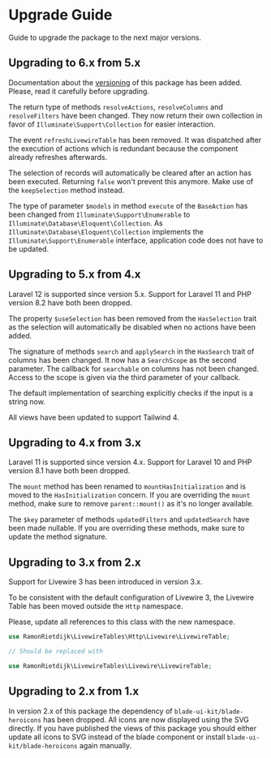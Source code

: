 # Upgrade Guide

Guide to upgrade the package to the next major versions.

## Upgrading to 6.x from 5.x

Documentation about the [versioning](VERSIONING.md) of this package has been added. Please, read it carefully before upgrading.

The return type of methods `resolveActions`, `resolveColumns` and `resolveFilters` have been changed. They now return their own collection in favor of `Illuminate\Support\Collection` for easier interaction.

The event `refreshLivewireTable` has been removed. It was dispatched after the execution of actions which is redundant because the component already refreshes afterwards.

The selection of records will automatically be cleared after an action has been executed. Returning `false` won't prevent this anymore. Make use of the `keepSelection` method instead.

The type of parameter `$models` in method `execute` of the `BaseAction` has been changed from `Illuminate\Support\Enumerable` to `Illuminate\Database\Eloquent\Collection`. As `Illuminate\Database\Eloquent\Collection` implements the `Illuminate\Support\Enumerable` interface, application code does not have to be updated.

## Upgrading to 5.x from 4.x

Laravel 12 is supported since version 5.x. Support for Laravel 11 and PHP version 8.2 have both been dropped.

The property `$useSelection` has been removed from the `HasSelection` trait as the selection will automatically be disabled when no actions have been added.

The signature of methods `search` and `applySearch` in the `HasSearch` trait of columns has been changed. It now has a `SearchScope` as the second parameter. The callback for `searchable` on columns has not been changed. Access to the scope is given via the third parameter of your callback.

The default implementation of searching explicitly checks if the input is a string now.

All views have been updated to support Tailwind 4.

## Upgrading to 4.x from 3.x

Laravel 11 is supported since version 4.x. Support for Laravel 10 and PHP version 8.1 have both been dropped.

The `mount` method has been renamed to `mountHasInitialization` and is moved to the `HasInitialization` concern. If you are overriding the `mount` method, make sure to remove `parent::mount()` as it's no longer available.

The `$key` parameter of methods `updatedFilters` and `updatedSearch` have been made nullable. If you are overriding these methods, make sure to update the method signature.

## Upgrading to 3.x from 2.x

Support for Livewire 3 has been introduced in version 3.x.

To be consistent with the default configuration of Livewire 3, the Livewire Table has been moved outside the `Http` namespace.

Please, update all references to this class with the new namespace.

```php
use RamonRietdijk\LivewireTables\Http\Livewire\LivewireTable;

// Should be replaced with

use RamonRietdijk\LivewireTables\Livewire\LivewireTable;
```

## Upgrading to 2.x from 1.x

In version 2.x of this package the dependency of `blade-ui-kit/blade-heroicons` has been dropped. All icons are now displayed using the SVG directly. If you have published the views of this package you should either update all icons to SVG instead of the blade component or install `blade-ui-kit/blade-heroicons` again manually.
